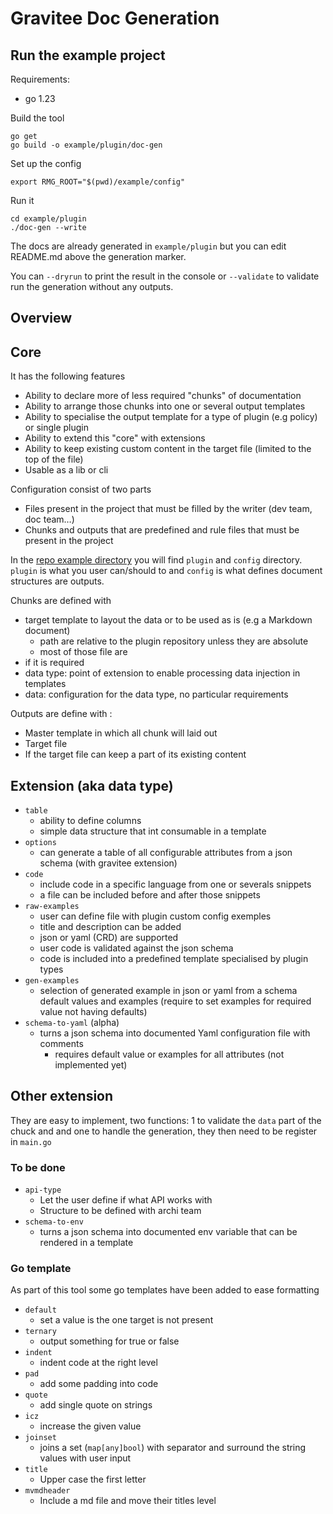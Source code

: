 # Gravitee Doc Generation

## Run the example project

Requirements:
* go 1.23

Build the tool
```shell
go get
go build -o example/plugin/doc-gen
```

Set up the config
```shell
export RMG_ROOT="$(pwd)/example/config"
```

Run it
```shell
cd example/plugin
./doc-gen --write
```

The docs are already generated in `example/plugin` but you can edit README.md above the generation marker.

You can `--dryrun` to print the result in the console or `--validate` to validate run the generation without any outputs.

## Overview

## Core

It has the following features

- Ability to declare more of less required "chunks" of documentation
- Ability to arrange those chunks into one or several output templates
- Ability to specialise the output template for a type of plugin (e.g policy)  or single plugin
- Ability to extend this "core" with extensions
- Ability to keep existing custom content in the target file (limited to the top of the file) 
- Usable as a lib or cli

Configuration consist of two parts

- Files present in the project that must be filled by the writer (dev team, doc team…)
- Chunks and outputs that are predefined and rule files that must be present in the project

In the [repo example directory](https://github.com/gravitee-io-labs/readme-gen) you  will find `plugin` and `config` directory. `plugin` is what you user can/should to and `config` is what defines document structures are outputs.

Chunks are defined with

- target template to layout the data or to be used as is (e.g a Markdown document)
    - path are relative to the plugin repository unless they are absolute
    - most of those file are 
- if it is required
- data type: point of extension to enable processing data injection in templates
- data: configuration for the data type, no particular requirements 

Outputs are define with :

- Master template in which all chunk will laid out
- Target file
- If the target file can keep a part of its existing content  

## Extension (aka data type)

- `table`
    - ability to define columns
    - simple data structure that int consumable in a template
- `options`
    - can generate a table of all configurable attributes from a json schema (with gravitee extension)
- `code`
    - include code in a specific language from one or severals snippets
    - a file can be included before and after those snippets
- `raw-examples`
    - user can define file with plugin custom config exemples
    - title and description can be added
    - json or yaml (CRD) are supported
    - user code is validated against the json schema
    - code is included into a predefined template specialised by plugin types
- `gen-examples`
    - selection of generated example in json or yaml from a schema default values and examples (require to set examples for required value not having defaults)
- `schema-to-yaml` (alpha)
    - turns a json schema into documented Yaml configuration file with comments
        - requires default value or examples for all attributes (not implemented yet)

## Other extension

They are easy to implement, two functions: 1 to validate the `data` part of the chuck and and one to handle the generation, they then need to be register in `main.go`

### To be done

- `api-type`
    - Let the user define if what API works with
    - Structure to be defined with archi team
- `schema-to-env`
    - turns a json schema into documented env variable that can be rendered in a template 

### Go template

As part of this tool some go templates have been added to ease formatting

- `default`
    - set a value is the one target is not present
- `ternary`
    - output something for true or false
- `indent` 
    - indent code at the right level
- `pad` 
    - add some padding into code 
- `quote` 
    - add single quote on strings
- `icz` 
    - increase the given value
- `joinset`
    - joins a set (`map[any]bool`) with separator and surround the string values with user input
- `title` 
    - Upper case the first letter
- `mvmdheader`
    -  Include a md file and move their titles level